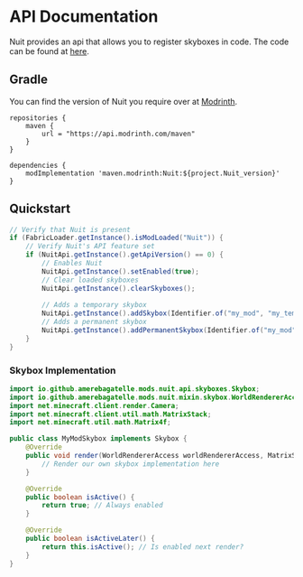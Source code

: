 # API Documentation
Nuit provides an api that allows you to register skyboxes in code.
The code can be found at [here](/src/main/java/io/github/amerebagatelle/mods/nuit/api).

## Gradle

You can find the version of Nuit you require over at [Modrinth](https://modrinth.com/mod/fabricskyboxes/versions).
```
repositories {
    maven {
        url = "https://api.modrinth.com/maven"
    }
}

dependencies {
    modImplementation 'maven.modrinth:Nuit:${project.Nuit_version}'
}
```

## Quickstart
```java
// Verify that Nuit is present
if (FabricLoader.getInstance().isModLoaded("Nuit")) {
    // Verify Nuit's API feature set
    if (NuitApi.getInstance().getApiVersion() == 0) {
        // Enables Nuit
        NuitApi.getInstance().setEnabled(true);
        // Clear loaded skyboxes
        NuitApi.getInstance().clearSkyboxes();
        
        // Adds a temporary skybox
        NuitApi.getInstance().addSkybox(Identifier.of("my_mod", "my_temporary_skybox"), /*JsonObject or Skybox implementation*/);
        // Adds a permanent skybox
        NuitApi.getInstance().addPermanentSkybox(Identifier.of("my_mod", "my_permanent_skybox"), /*Skybox implementation*/);
    }
}
```
### Skybox Implementation
```java
import io.github.amerebagatelle.mods.nuit.api.skyboxes.Skybox;
import io.github.amerebagatelle.mods.nuit.mixin.skybox.WorldRendererAccess;
import net.minecraft.client.render.Camera;
import net.minecraft.client.util.math.MatrixStack;
import net.minecraft.util.math.Matrix4f;

public class MyModSkybox implements Skybox {
    @Override
    public void render(WorldRendererAccess worldRendererAccess, MatrixStack matrices, Matrix4f matrix4f, float tickDelta, Camera camera, boolean thickFog) {
        // Render our own skybox implementation here
    }

    @Override
    public boolean isActive() {
        return true; // Always enabled
    }

    @Override
    public boolean isActiveLater() {
        return this.isActive(); // Is enabled next render?
    }
}
```